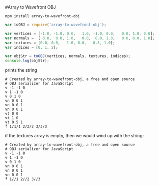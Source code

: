 #Array to Wavefront OBJ

`npm install array-to-wavefront-obj`

```javascript
var toOBJ = require('array-to-wavefront-obj');

var vertices = [-1.0, -1.0, 0.0,   1.0, -1.0, 0.0,   0.0, 1.0, 0.0];
var normals =  [ 0.0,  0.0, 1.0,   0.0,  0.0, 1.0,   0.0, 0.0, 1.0];
var textures = [0.0, 0.0,   1.0, 0.0,   0.5, 1.0];
var indices = [0, 1, 2];

var objStr = toOBJ(vertices, normals, textures, indices);
console.log(objStr);
```

prints the string
```
# Created by array-to-wavefront-obj, a free and open source
# OBJ serializer for JavaScript
v -1 -1 0
v 1 -1 0
v 0 1 0
vn 0 0 1
vn 0 0 1
vn 0 0 1
vt 0 0
vt 1 0
vt 0.5 1
f 1/1/1 2/2/2 3/3/3
```

if the textures array is empty, then we would wind up with the string:

```
# Created by array-to-wavefront-obj, a free and open source
# OBJ serializer for JavaScript
v -1 -1 0
v 1 -1 0
v 0 1 0
vn 0 0 1
vn 0 0 1
vn 0 0 1
f 1//1 2//2 3//3
```

